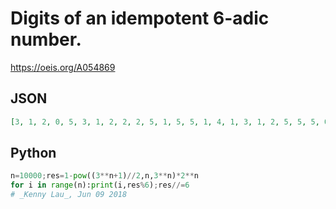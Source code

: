 # Digits of an idempotent 6\-adic number\.
https://oeis.org/A054869
## JSON
```JSON
[3, 1, 2, 0, 5, 3, 1, 2, 2, 2, 5, 1, 5, 5, 1, 4, 1, 3, 1, 2, 5, 5, 5, 0, 5, 2, 5, 5, 5, 3, 1, 4, 3, 3, 0, 4, 2, 2, 4, 0, 1, 3, 3, 1, 4, 0, 2, 0, 1, 2, 5, 2, 4, 0, 2, 3, 3, 0, 3, 4, 5, 5, 2, 5, 5, 4, 3, 2, 3, 1, 5, 4, 5, 4, 0, 1, 1, 0, 4, 2, 0, 1, 3, 0, 1, 5, 0, 4, 3, 5, 0, 1, 0, 2, 4, 0, 3, 4, 2]
```
## Python
```Python
n=10000;res=1-pow((3**n+1)//2,n,3**n)*2**n
for i in range(n):print(i,res%6);res//=6
# _Kenny Lau_, Jun 09 2018
```
